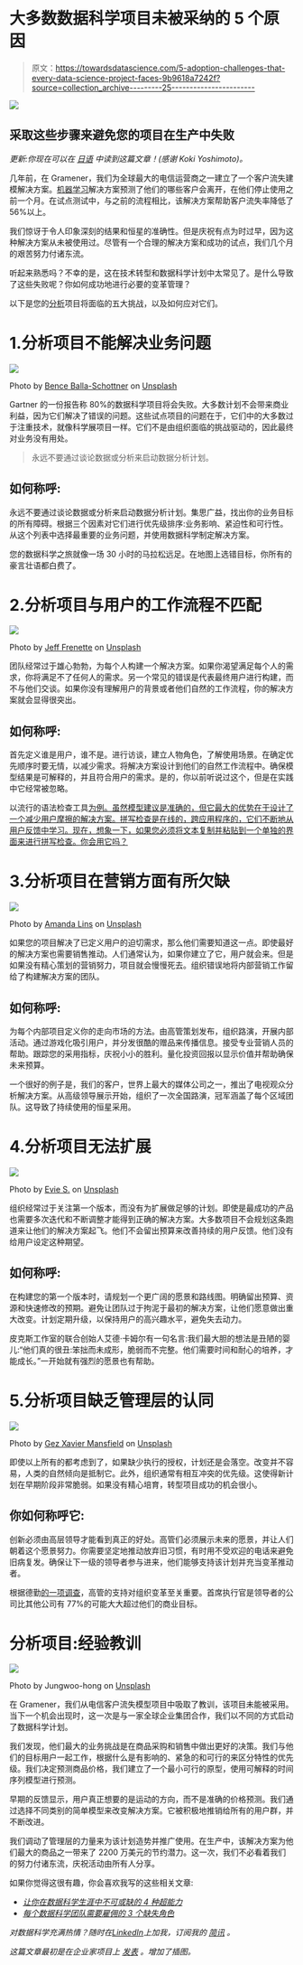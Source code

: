 # 大多数数据科学项目未被采纳的 5 个原因

> 原文：<https://towardsdatascience.com/5-adoption-challenges-that-every-data-science-project-faces-9b9618a7242f?source=collection_archive---------25----------------------->

![](img/2e32d342b4e0bb2d50b97efe23a965f1.png)

## 采取这些步骤来避免您的项目在生产中失败

*更新:你现在可以在* [*日语*](https://ainow.ai/2020/02/19/183000/) *中读到这篇文章！(感谢 Koki Yoshimoto)。*

几年前，在 Gramener，我们为全球最大的电信运营商之一建立了一个客户流失建模解决方案。[机器学习](https://enterprisersproject.com/tags/machine-learning)解决方案预测了他们的哪些客户会离开，在他们停止使用之前一个月。在试点测试中，与之前的流程相比，该解决方案帮助客户流失率降低了 56%以上。

我们惊讶于令人印象深刻的结果和恒星的准确性。但是庆祝有点为时过早，因为这种解决方案从未被使用过。尽管有一个合理的解决方案和成功的试点，我们几个月的艰苦努力付诸东流。

听起来熟悉吗？不幸的是，这在技术转型和数据科学计划中太常见了。是什么导致了这些失败呢？你如何成功地进行必要的变革管理？

以下是您的[分析](https://enterprisersproject.com/tags/analytics)项目将面临的五大挑战，以及如何应对它们。

# 1.分析项目不能解决业务问题

![](img/4164ed41b480e58a1d0bea5d709b493f.png)

Photo by [Bence Balla-Schottner](https://unsplash.com/@ballaschottner?utm_source=unsplash&utm_medium=referral&utm_content=creditCopyText) on [Unsplash](https://unsplash.com/?utm_source=unsplash&utm_medium=referral&utm_content=creditCopyText)

Gartner 的一份报告称 80%的数据科学项目将会失败。大多数计划不会带来商业利益，因为它们解决了错误的问题。这些试点项目的问题在于，它们中的大多数过于注重技术，就像科学展项目一样。它们不是由组织面临的挑战驱动的，因此最终对业务没有用处。

> 永远不要通过谈论数据或分析来启动数据分析计划。

## **如何称呼:**

永远不要通过谈论数据或分析来启动数据分析计划。集思广益，找出你的业务目标的所有障碍。根据三个因素对它们进行优先级排序:业务影响、紧迫性和可行性。从这个列表中选择最重要的业务问题，并使用数据科学制定解决方案。

您的数据科学之旅就像一场 30 小时的马拉松远足。在地图上选错目标，你所有的豪言壮语都白费了。

# 2.分析项目与用户的工作流程不匹配

![](img/fcd1975338b0ed4a85a051e50760dac0.png)

Photo by [Jeff Frenette](https://unsplash.com/@dezjeff?utm_source=unsplash&utm_medium=referral&utm_content=creditCopyText) on [Unsplash](https://unsplash.com/?utm_source=unsplash&utm_medium=referral&utm_content=creditCopyText)

团队经常过于雄心勃勃，为每个人构建一个解决方案。如果你渴望满足每个人的需求，你将满足不了任何人的需求。另一个常见的错误是代表最终用户进行构建，而不与他们交谈。如果你没有理解用户的背景或者他们自然的工作流程，你的解决方案就会显得很突出。

## **如何称呼:**

首先定义谁是用户，谁不是。进行访谈，建立人物角色，了解使用场景。在确定优先顺序时要无情，以减少需求。将解决方案设计到他们的自然工作流程中。确保模型结果是可解释的，并且符合用户的需求。是的，你以前听说过这个，但是在实践中它经常被忽略。

以流行的语法检查工具[为例。虽然模型建议是准确的，但它最大的优势在于设计了一个减少用户摩擦的解决方案。拼写检查是在线的，跨应用程序的，它们不断地从用户反馈中学习。现在，想象一下，如果您必须将文本复制并粘贴到一个单独的界面来进行拼写检查。你会用它吗？](https://www.grammarly.com/)

# 3.分析项目在营销方面有所欠缺

![](img/8b4b2ca0e9fdf6b885d5998789c0535c.png)

Photo by [Amanda Lins](https://unsplash.com/@amandalins?utm_source=unsplash&utm_medium=referral&utm_content=creditCopyText) on [Unsplash](https://unsplash.com/s/photos/megaphone?utm_source=unsplash&utm_medium=referral&utm_content=creditCopyText)

如果您的项目解决了已定义用户的迫切需求，那么他们需要知道这一点。即使最好的解决方案也需要销售推动。人们通常认为，如果你建立了它，用户就会来。但是如果没有精心策划的营销努力，项目就会慢慢死去。组织错误地将内部营销工作留给了构建解决方案的团队。

## **如何称呼:**

为每个内部项目定义你的走向市场的方法。由高管策划发布，组织路演，开展内部活动。通过游戏化吸引用户，并分发很酷的赠品来传播信息。接受专业营销人员的帮助。跟踪您的采用指标，庆祝小小的胜利。量化投资回报以显示价值并帮助确保未来预算。

一个很好的例子是，我们的客户，世界上最大的媒体公司之一，推出了电视观众分析解决方案。从高级领导展示开始，组织了一次全国路演，冠军涵盖了每个区域团队。这导致了持续使用的恒星采用。

# 4.分析项目无法扩展

![](img/89fbb2ef3e46edb9cfcd9e0806f32f03.png)

Photo by [Evie S.](https://unsplash.com/@evieshaffer?utm_source=unsplash&utm_medium=referral&utm_content=creditCopyText) on [Unsplash](https://unsplash.com/s/photos/grow?utm_source=unsplash&utm_medium=referral&utm_content=creditCopyText)

组织经常过于关注第一个版本，而没有为扩展做足够的计划。即使是最成功的产品也需要多次迭代和不断调整才能得到正确的解决方案。大多数项目不会规划这条跑道来让他们的解决方案起飞。他们不会留出预算来改善持续的用户反馈。他们没有给用户设定这种期望。

## **如何称呼:**

在构建您的第一个版本时，请规划一个更广阔的愿景和路线图。明确留出预算、资源和快速修改的预期。避免让团队过于拘泥于最初的解决方案，让他们愿意做出重大改变。计划定期升级，以保持用户的高兴趣水平，避免失去动力。

皮克斯工作室的联合创始人艾德·卡姆尔有一句名言:我们最大胆的想法是丑陋的婴儿:“他们真的很丑:笨拙而未成形，脆弱而不完整。他们需要时间和耐心的培养，才能成长。”一开始就有强烈的愿景也有帮助。

# 5.分析项目缺乏管理层的认同

![](img/71d43ac4f219865b1c42974f4384ecf8.png)

Photo by [Gez Xavier Mansfield](https://unsplash.com/@gezxaviermansfield?utm_source=unsplash&utm_medium=referral&utm_content=creditCopyText) on [Unsplash](https://unsplash.com/?utm_source=unsplash&utm_medium=referral&utm_content=creditCopyText)

即使以上所有的都考虑到了，如果缺少执行的授权，计划还是会落空。改变并不容易，人类的自然倾向是抵制它。此外，组织通常有相互冲突的优先级。这使得新计划在早期阶段非常脆弱。如果没有精心培育，转型项目成功的机会很小。

## **你如何称呼它:**

创新必须由高层领导才能看到真正的好处。高管们必须展示未来的愿景，并让人们朝着这个愿景努力。你需要坚定地推动放弃旧习惯，有时用不受欢迎的电话来避免旧病复发。确保让下一级的领导者参与进来，他们能够支持该计划并充当变革推动者。

根据德勤[的一项调查](https://www2.deloitte.com/us/en/pages/about-deloitte/articles/press-releases/deloitte-survey-analytics-and-ai-driven-enterprises-thrive.html)，高管的支持对组织变革至关重要。首席执行官是领导者的公司比其他公司有 77%的可能大大超过他们的商业目标。

# 分析项目:经验教训

![](img/7c93775778f4c798f5728058a68b5a03.png)

Photo by Jungwoo-hong on [Unsplash](https://unsplash.com/?utm_source=unsplash&utm_medium=referral&utm_content=creditCopyText)

在 Gramener，我们从电信客户流失模型项目中吸取了教训，该项目未能被采用。当下一个机会出现时，这一次是与一家全球企业集团合作，我们以不同的方式启动了数据科学计划。

我们发现，他们最大的业务挑战是在商品采购和销售中做出更好的决策。我们与他们的目标用户一起工作，根据什么是有影响的、紧急的和可行的来区分特性的优先级。我们决定预测商品价格，我们建立了一个最小可行的原型，使用可解释的时间序列模型进行预测。

早期的反馈显示，用户真正想要的是运动的方向，而不是准确的价格预测。我们通过选择不同类别的简单模型来改变解决方案。它被积极地推销给所有的用户群，并不断改进。

我们调动了管理层的力量来为该计划造势并推广使用。在生产中，该解决方案为他们最大的商品之一带来了 2200 万美元的节约潜力。这一次，我们不必看着我们的努力付诸东流，庆祝活动由所有人分享。

如果你觉得这很有趣，你会喜欢我写的这些相关文章:

*   [*让你在数据科学生涯中不可或缺的 4 种超能力*](/4-superpowers-that-will-make-you-indispensable-in-a-data-science-career-6571e8e7d504)
*   [*每个数据科学团队需要雇佣的 3 个缺失角色*](/the-3-missing-roles-that-every-data-science-team-needs-to-hire-97154cc6c365)

*对数据科学充满热情？随时在*[*LinkedIn*](https://www.linkedin.com/in/gkesari/)*上加我，订阅我的* [*简讯*](https://gkesari.substack.com/) *。*

*这篇文章最初是在企业家项目上* [*发表*](https://enterprisersproject.com/article/2019/10/why-analytics-projects-fail-5-reasons) *。增加了插图。*